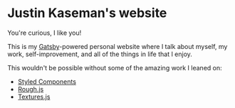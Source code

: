 # Justin Kaseman's website

You're curious, I like you!

This is my [Gatsby](https://www.gatsbyjs.org)-powered personal website where I talk about myself, my work, self-improvement, and all of the things in life that I enjoy.

This wouldn't be possible without some of the amazing work I leaned on:

- [Styled Components](https://www.styled-components.com/)
- [Rough.js](https://roughjs.com/)
- [Textures.js](https://riccardoscalco.it/textures/)
